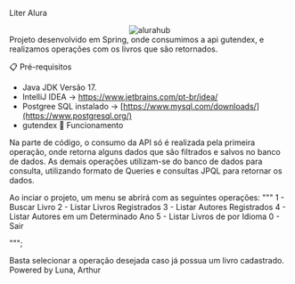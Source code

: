 Liter Alura
<div align="center">
  <img src="https://github.com/Lunaartur/alurahub/assets/125662966/bba0254d-adeb-466f-882c-538efd2e7a8b" alt="alurahub">
</div>
Projeto desenvolvido em Spring, onde consumimos a api gutendex, e realizamos operações com os livros que são retornados.

📋 Pré-requisitos
- Java JDK Versão 17.
- IntelliJ IDEA -> https://www.jetbrains.com/pt-br/idea/
- Postgree SQL instalado -> [https://www.mysql.com/downloads/](https://www.postgresql.org/)
- gutendex
🚀 Funcionamento

Na parte de código, o consumo da API só é realizada pela primeira operação, onde retorna alguns dados que são filtrados e salvos no banco de dados.
As demais operações utilizam-se do banco de dados para consulta, utilizando formato de Queries e consultas JPQL para retornar os dados.

Ao inciar o projeto, um menu se abrirá com as seguintes operações:
"""
                    1 - Buscar Livro
                    2 - Listar Livros Registrados
                    3 - Listar Autores Registrados
                    4 - Listar Autores em um Determinado Ano
                    5 - Listar Livros de por Idioma
                    0 - Sair                                 
                    
""";

Basta selecionar a operação desejada caso já possua um livro cadastrado.
Powered by Luna, Arthur

